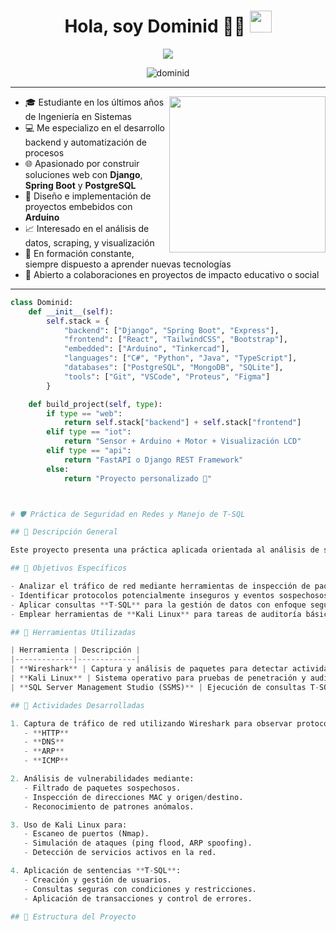 <h1 align="center">Hola, soy Dominid 👨‍💻 <img src="https://media.giphy.com/media/hvRJCLFzcasrR4ia7z/giphy.gif" width="35"></h1>

<p align="center">
  <a href="https://github.com/DenverCoder1/readme-typing-svg">
    <img src="https://readme-typing-svg.herokuapp.com?font=Fira+Code&color=%2300BFFF&size=24&center=true&vCenter=true&width=800&height=60&lines=Estudiante+de+Ingeniería+en+Sistemas;Desarrollo+Web+Fullstack;C%23+y+Python+Developer;Bases+de+Datos+SQL+y+NoSQL;Sistemas+Embutidos+y+Arduino;Proyectos+con+Spring+Boot+y+Django;Aprendizaje+Continuo+y+Colaborativo">
  </a>
</p>

<p align="center"> 
  <img src="https://komarev.com/ghpvc/?username=dominid&label=Profile%20views&color=blue&style=plastic" alt="dominid" /> 
</p>

---


<picture> <img align="right" src="https://github.com/7oSkaaa/7oSkaaa/blob/main/Images/Right_Side.gif?raw=true" width="250px"></picture>

- 🎓 Estudiante en los últimos años de Ingeniería en Sistemas  
- 💻 Me especializo en el desarrollo backend y automatización de procesos  
- 🌐 Apasionado por construir soluciones web con **Django**, **Spring Boot** y **PostgreSQL**  
- 🔧 Diseño e implementación de proyectos embebidos con **Arduino**  
- 📈 Interesado en el análisis de datos, scraping, y visualización  
- 🧠 En formación constante, siempre dispuesto a aprender nuevas tecnologías  
- 🤝 Abierto a colaboraciones en proyectos de impacto educativo o social

---

```python
class Dominid:
    def __init__(self):
        self.stack = {
            "backend": ["Django", "Spring Boot", "Express"],
            "frontend": ["React", "TailwindCSS", "Bootstrap"],
            "embedded": ["Arduino", "Tinkercad"],
            "languages": ["C#", "Python", "Java", "TypeScript"],
            "databases": ["PostgreSQL", "MongoDB", "SQLite"],
            "tools": ["Git", "VSCode", "Proteus", "Figma"]
        }

    def build_project(self, type):
        if type == "web":
            return self.stack["backend"] + self.stack["frontend"]
        elif type == "iot":
            return "Sensor + Arduino + Motor + Visualización LCD"
        elif type == "api":
            return "FastAPI o Django REST Framework"
        else:
            return "Proyecto personalizado 🔧"



# 🛡️ Práctica de Seguridad en Redes y Manejo de T-SQL

## 📘 Descripción General

Este proyecto presenta una práctica aplicada orientada al análisis de seguridad en redes y el uso de consultas T-SQL para la administración segura de bases de datos. Se utilizaron herramientas especializadas como **Wireshark**, **Kali Linux** y **SQL Server Management Studio** para evaluar vulnerabilidades, capturar tráfico de red y ejecutar consultas estructuradas bajo criterios de seguridad.

## 🎯 Objetivos Específicos

- Analizar el tráfico de red mediante herramientas de inspección de paquetes.
- Identificar protocolos potencialmente inseguros y eventos sospechosos.
- Aplicar consultas **T-SQL** para la gestión de datos con enfoque seguro.
- Emplear herramientas de **Kali Linux** para tareas de auditoría básica.

## 🧰 Herramientas Utilizadas

| Herramienta | Descripción |
|-------------|-------------|
| **Wireshark** | Captura y análisis de paquetes para detectar actividad sospechosa en la red. |
| **Kali Linux** | Sistema operativo para pruebas de penetración y auditoría de seguridad. |
| **SQL Server Management Studio (SSMS)** | Ejecución de consultas T-SQL para gestión de datos. |

## 🔬 Actividades Desarrolladas

1. Captura de tráfico de red utilizando Wireshark para observar protocolos como:
   - **HTTP**
   - **DNS**
   - **ARP**
   - **ICMP**

2. Análisis de vulnerabilidades mediante:
   - Filtrado de paquetes sospechosos.
   - Inspección de direcciones MAC y origen/destino.
   - Reconocimiento de patrones anómalos.

3. Uso de Kali Linux para:
   - Escaneo de puertos (Nmap).
   - Simulación de ataques (ping flood, ARP spoofing).
   - Detección de servicios activos en la red.

4. Aplicación de sentencias **T-SQL**:
   - Creación y gestión de usuarios.
   - Consultas seguras con condiciones y restricciones.
   - Aplicación de transacciones y control de errores.

## 📂 Estructura del Proyecto



